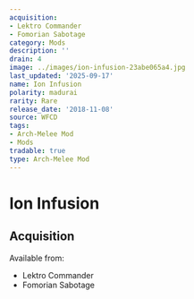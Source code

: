 ```yaml
---
acquisition:
- Lektro Commander
- Fomorian Sabotage
category: Mods
description: ''
drain: 4
image: ../images/ion-infusion-23abe065a4.jpg
last_updated: '2025-09-17'
name: Ion Infusion
polarity: madurai
rarity: Rare
release_date: '2018-11-08'
source: WFCD
tags:
- Arch-Melee Mod
- Mods
tradable: true
type: Arch-Melee Mod
---
```


# Ion Infusion

## Acquisition

Available from:
- Lektro Commander
- Fomorian Sabotage

